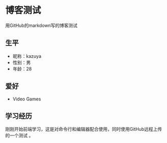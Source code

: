 # 博客测试
用GitHub的markdown写的博客测试
## 生平
* 昵称：kazuya
* 性别：男
* 年龄：28
## 爱好
* Video Games
## 学习经历
刚刚开始前端学习，这是对命令行和编辑器配合使用，同时使用GitHub远程上传的一个测试 。
